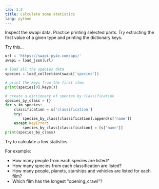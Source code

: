 ```yaml
---
lab: 3.2
title: Calculate some statistics
lang: python
---
```


Inspect the swapi data.
Practice printing selected parts.
Try extracting the first value of a given type and printing the dictionary keys.

Try this...

```python
url = 'https://swapi.py4e.com/api/'
swapi = load_json(url)

# load all the species data
species = load_collection(swapi['species'])

# print the keys from the first item
print(species[0].keys())

# create a dictionary of species by classification
species_by_class = {}
for s in species:
    classification = s['classification'] 
    try:
        species_by_class[classification].append(s['name'])
    except KeyError:
        species_by_class[classification] = [s['name']]
print(species_by_class)
```

Try to calculate a few statistics.

For example:

- How many people from each species are listed?
- How many species from each classification are listed?
- How many people, planets, starships and vehicles are listed for each film?
- Which film has the longest "opening_crawl"?
